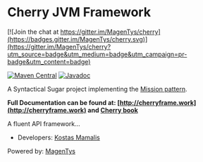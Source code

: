# Cherry JVM Framework

[![Join the chat at https://gitter.im/MagenTys/cherry](https://badges.gitter.im/MagenTys/cherry.svg)](https://gitter.im/MagenTys/cherry?utm_source=badge&utm_medium=badge&utm_campaign=pr-badge&utm_content=badge)

[![Maven Central](https://maven-badges.herokuapp.com/maven-central/io.magentys/cherry/badge.svg)](https://maven-badges.herokuapp.com/maven-central/io.magentys/cherry)
[![Javadoc](https://javadoc-emblem.rhcloud.com/doc/io.magentys/cherry/badge.svg)](http://www.javadoc.io/doc/io.magentys/cherry)

A Syntactical Sugar project implementing the [Mission pattern](https://magentys.gitbooks.io/cherry/content/).

**Full Documentation can be found at: [http://cherryframe.work](http://cherryframe.work) and [Cherry book](https://magentys.gitbooks.io/cherry/content/)**  

A fluent API framework...

          
          
- Developers: [Kostas Mamalis](https://twitter.com/mamalisk)

Powered by: [MagenTys](http://magentys.io)            
            


